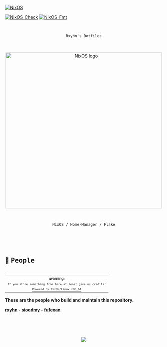 <!-- Rxyhn's dotfiles -->
<!-- https://github.com/rxyhn/dotfiles -->

[![NixOS](https://img.shields.io/badge/NixOS-unstable-informational.svg?style=flat&logo=nixos)](https://github.com/nixos/nixpkgs)

[![NixOS_Check](https://github.com/rxyhn/dotfiles/actions/workflows/check.yml/badge.svg)](https://github.com/rxyhn/dotfiles/actions/workflows/check.yml) [![NixOS_Fmt](https://github.com/rxyhn/dotfiles/actions/workflows/fmt.yml/badge.svg)](https://github.com/rxyhn/dotfiles/actions/workflows/fmt.yml)

<br>

<div align="justify">
<div align="center">

```ocaml
Rxyhn's Dotfiles
```

<br>

<p align="center">
  <img src="https://raw.githubusercontent.com/NixOS/nixos-artwork/master/logo/nixos-white.png" width="500px" alt="NixOS logo"/>
</p>

<br>

```ocaml
NixOS / Home-Manager / Flake
```

</div>

<br>
<br>
<br>

## 👥 <samp>People</samp>

<table align="right">
  <tr>
    <th align="center">
      <sup><sub>:warning:</sub></sup>
    </th>
  </tr>
  <tr>
    <td align="center">
        <sup><sub><samp>If you stole something from here at least give us credits!</samp></sub></sup>
      </a>
    </td>
  </tr>
  <tr>
    <td align="center">
      <a href="https://nixos.wiki/wiki/Overview_of_the_NixOS_Linux_distribution">
        <sup><sub><samp>Powered by NixOS/Linux x86_64</samp></sub></sup>
      </a>
    </td>
  </tr>
</table>

 **These are the people who build and maintain this repository.**

 **[rxyhn](https://github.com/rxyhn) - [sioodmy](https://github.com/sioodmy) - [fufexan](https://github.com/fufexan)</b>**

<br>
<br>
<br>

<p align="center"><a href="https://github.com/rxyhn/dotfiles/blob/main/LICENSE"><img src="https://img.shields.io/static/v1.svg?style=flat&label=License&message=MIT&logoColor=ffffff&colorA=161616&colorB=ff7eb6"/></a></p>

</div>
